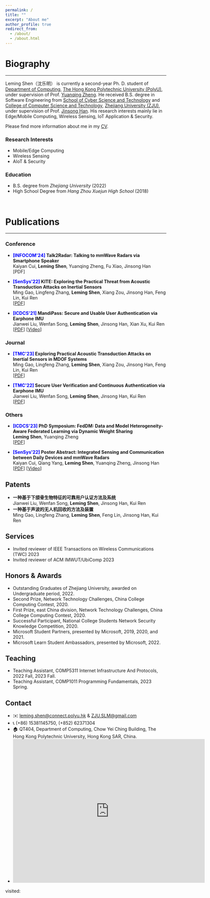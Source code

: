 ```yaml
---
permalink: /
title: ""
excerpt: "About me"
author_profile: true
redirect_from: 
  - /about/
  - /about.html
---
```


# Biography
---
Leming Shen（沈乐明） is currently a second-year Ph. D. student of [Department of Computing](https://www.polyu.edu.hk/comp/), [The Hong Kong Polytechnic University (PolyU)](https://www.polyu.edu.hk/), under supervision of Prof. [Yuanqing Zheng](https://www4.comp.polyu.edu.hk/~csyqzheng/). He received B.S. degree in Software Engineering from [School of Cyber Science and Technology](https://icsr.zju.edu.cn/) and [College of Computer Science and Technology](http://www.cs.zju.edu.cn/), [Zhejiang University (ZJU)](https://www.zju.edu.cn/), under supervision of Prof. [Jinsong Han](https://person.zju.edu.cn/hanjinsong). His research interests mainly lie in Edge/Mobile Computing, Wireless Sensing, IoT Application & Security.

Please find more information about me in my [CV](/assets/CV.pdf).

### Research Interests
-   Mobile/Edge Computing
-   Wireless Sensing
-   AIoT & Security

### Education

-   B.S. degree from _Zhejiang University_ (2022)
-   High School Degree from _Hang Zhou Xuejun High School_ (2018)

<br>

# Publications

---

### Conference

-  **<font color=blue>[INFOCOM'24]</font> Talk2Radar: Talking to mmWave Radars via Smartphone Speaker** <br> Kaiyan Cui, **Leming Shen**, Yuanqing Zheng, Fu Xiao, Jinsong Han <br> [PDF]

-   **<font color=blue>[SenSys'22]</font> KITE: Exploring the Practical Threat from Acoustic Transduction Attacks on Inertial Sensors** <br> Ming Gao, Lingfeng Zhang, **Leming Shen**, Xiang Zou, Jinsong Han, Feng Lin, Kui Ren <br> [[PDF](/assets/publication/conference/kite/paper.pdf)]

-   **<font color=blue>[ICDCS'21]</font> MandiPass: Secure and Usable User Authentication via Earphone IMU** <br> Jianwei Liu, Wenfan Song, **Leming Shen**, Jinsong Han, Xian Xu, Kui Ren <br> [[PDF](/assets/publication/conference/mandipass/paper.pdf)] [[Video](https://www.youtube.com/watch?v=N0pZDBmpZ_A)]

### Journal

-   **<font color=blue>[TMC'23]</font> Exploring Practical Acoustic Transduction Attacks on Inertial Sensors in MDOF Systems** <br> Ming Gao, Lingfeng Zhang, **Leming Shen**, Xiang Zou, Jinsong Han, Feng Lin, Kui Ren<br>[[PDF](/assets/publication/journal/kite/paper.pdf)]

-   **<font color=blue>[TMC'22]</font> Secure User Verification and Continuous Authentication via Earphone IMU** <br> Jianwei Liu, Wenfan Song, **Leming Shen**, Jinsong Han, Kui Ren <br>
    [[PDF](/assets/publication/journal/mandipass/paper.pdf)]

### Others

-   **<font color=blue>[ICDCS'23]</font> PhD Symposium: FedDM: Data and Model Heterogeneity-Aware Federated Learning via Dynamic Weight Sharing** <br> **Leming Shen**, Yuanqing Zheng <br> [[PDF](/assets/publication/others/FedDM/paper.pdf)]

-   **<font color=blue>[SenSys'22]</font> Poster Abstract: Integrated Sensing and Communication between
    Daily Devices and mmWave Radars** <br> Kaiyan Cui, Qiang Yang, **Leming Shen**, Yuanqing Zheng, Jinsong Han<br> [[PDF](/assets/publication/others/mmRipple/paper.pdf)] [[Video](https://www.youtube.com/watch?v=BLBkSKZUIHc)]

## Patents

-   **一种基于下颌骨生物特征的可靠用户认证方法及系统** <br> Jianwei Liu, Wenfan Song, **Leming Shen**, Jinsong Han, Kui Ren
-   **一种基于声波的无人机回收的方法及装置** <br> Ming Gao, Lingfeng Zhang, **Leming Shen**, Feng Lin, Jinsong Han, Kui Ren

## Services

- Invited reviewer of IEEE Transactions on Wireless Communications (TWC) 2023
- Invited reviewer of ACM IMWUT/UbiComp 2023

## Honors & Awards

-   Outstanding Graduates of Zhejiang University, awarded on Undergraduate period, 2022.
-   Second Prize, Network Technology Challenges, China College Computing Contest, 2020.
-   First Prize, east China division, Network Technology Challenges, China College Computing Contest, 2020.
-   Successful Participant, National College Students Network Security Knowledge Competition, 2020.
-   Microsoft Student Partners, presented by Microsoft, 2019, 2020, and 2021.
-   Microsoft Learn Student Ambassadors, presented by Microsoft, 2022.

## Teaching

-   Teaching Assistant, COMP5311 Internet Infrastructure And Protocols, 2022 Fall, 2023 Fall.
-   Teaching Assistant, COMP1011 Programming Fundamentals, 2023 Spring.

## Contact

-   ✉️ <leming.shen@connect.polyu.hk> & <ZJU.SLM@gmail.com>
-   📞 (+86) 15381145750, (+852) 62371304
-   🏠 QT404, Department of Computing, Chow Yei Ching Building, The Hong Kong Polytechnic University, Hong Kong SAR, China.
- <iframe src="https://www.google.com/maps/embed?pb=!1m18!1m12!1m3!1d387.9996711329782!2d114.18011306754038!3d22.304651755932625!2m3!1f0!2f0!3f0!3m2!1i1024!2i768!4f13.1!3m3!1m2!1s0x340400e7cc7f4a45%3A0x521024fd522b46ba!2sThe%20Hong%20Kong%20Polytechnic%20University%20Chow%20Yei%20Ching%20Building!5e0!3m2!1sen!2shk!4v1699627484481!5m2!1sen!2shk" width="600" height="450" style="border:0;" allowfullscreen="" loading="lazy" referrerpolicy="no-referrer-when-downgrade"></iframe>
    
<script async src="//busuanzi.ibruce.info/busuanzi/2.3/busuanzi.pure.mini.js"></script>
<span id="busuanzi_container_site_pv">visited:&nbsp;<span id="busuanzi_value_site_pv"></span></span>
